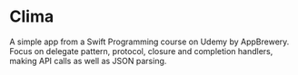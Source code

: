 # Clima
A simple app from a Swift Programming course on Udemy by AppBrewery. Focus on delegate pattern, protocol, closure and completion handlers, making API calls as well as JSON parsing.
